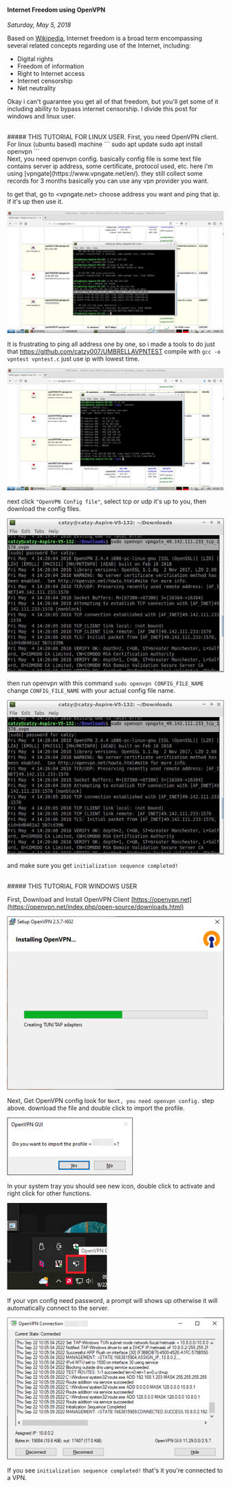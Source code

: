 #### Internet Freedom using OpenVPN
_Saturday, May 5, 2018_

Based on [Wikipedia](https://en.wikipedia.org/wiki/Internet_freedom), Internet freedom 
is a broad term encompassing several related concepts regarding use of the Internet, 
including:
* Digital rights
* Freedom of information
* Right to Internet access
* Internet censorship
* Net neutrality

Okay i can't guarantee you get all of that freedom, but you'll get some of it including 
ability to bypass internet censorship. I divide this post for windows and linux user.

<br>
##### THIS TUTORIAL FOR LINUX USER.
First, you need OpenVPN client. For linux (ubuntu based) machine 
```
sudo apt update
sudo apt install openvpn
```

<br>
Next, you need openvpn config. basically config file is some text file 
contains server ip address, some certificate, protocol used, etc. here i'm 
using [vpngate](https://www.vpngate.net/en/). they still collect some 
records for 3 months <http://www.vpngate.net/en/about_abuse.aspx> basically 
you can use any vpn provider you want. 

to get that, go to <vpngate.net> choose address you want and ping that ip. if it's 
up then use it. 
<div class="row">
    <div class="col-sm-2"></div>
    <div class="col-sm-8">
        <div class="img-thumbnail">
            <img class="img-fluid" src="./posts/2018-05-05-internet-freedom-using-openvpn/1.jpg" alt="img">
        </div>
    </div>
    <div class="col-sm-2"></div>
</div>

It is frustrating to ping all address one by one, so i made a tools to do 
just that <https://github.com/catzy007/UMBRELLAVPNTEST> compile with 
`gcc -o vpntest vpntest.c` just use ip with lowest time.
<div class="row">
    <div class="col-sm-2"></div>
    <div class="col-sm-8">
        <div class="img-thumbnail">
            <img class="img-fluid" src="./posts/2018-05-05-internet-freedom-using-openvpn/2.jpg" alt="img">
        </div>
    </div>
    <div class="col-sm-2"></div>
</div>

next click `"OpenVPN Config file"`, select tcp or udp it's up to you, 
then download the config files.
<div class="row">
    <div class="col-sm-3"></div>
    <div class="col-sm-6">
        <div class="img-thumbnail">
            <img class="img-fluid" src="./posts/2018-05-05-internet-freedom-using-openvpn/4.jpg" alt="img">
        </div>
    </div>
    <div class="col-sm-3"></div>
</div>

then run openvpn with this command `sudo openvpn CONFIG_FILE_NAME` change 
`CONFIG_FILE_NAME` with your actual config file name.
<div class="row">
    <div class="col-sm-3"></div>
    <div class="col-sm-6">
        <div class="img-thumbnail">
            <img class="img-fluid" src="./posts/2018-05-05-internet-freedom-using-openvpn/4.jpg" alt="img">
        </div>
    </div>
    <div class="col-sm-3"></div>
</div>

and make sure you get `initialization sequence completed!`

<br>
##### THIS TUTORIAL FOR WINDOWS USER

First, Download and Install OpenVPN Client
[https://openvpn.net](https://openvpn.net/index.php/open-source/downloads.html)
<div class="row">
    <div class="col-sm-3"></div>
    <div class="col-sm-6">
        <div class="img-thumbnail">
            <img class="img-fluid" src="./posts/2018-05-05-internet-freedom-using-openvpn/5.png" alt="img">
        </div>
    </div>
    <div class="col-sm-3"></div>
</div>

Next, Get OpenVPN config look for `Next, you need openvpn config.` step above. 
download the file and double click to import the profile.
<div class="row">
    <div class="col-sm-3"></div>
    <div class="col-sm-6">
        <div class="img-thumbnail">
            <img class="img-fluid" src="./posts/2018-05-05-internet-freedom-using-openvpn/7.png" alt="img">
        </div>
    </div>
    <div class="col-sm-3"></div>
</div>

In your system tray you should see new icon, double click to activate and 
right click for other functions.
<div class="row">
    <div class="col-sm-4"></div>
    <div class="col-sm-4">
        <div class="img-thumbnail">
            <img class="img-fluid" src="./posts/2018-05-05-internet-freedom-using-openvpn/6.png" alt="img">
        </div>
    </div>
    <div class="col-sm-4"></div>
</div>

If your vpn config need password, a prompt will shows up otherwise it will 
automatically connect to the server.
<div class="row">
    <div class="col-sm-2"></div>
    <div class="col-sm-8">
        <div class="img-thumbnail">
            <img class="img-fluid" src="./posts/2018-05-05-internet-freedom-using-openvpn/8.png" alt="img">
        </div>
    </div>
    <div class="col-sm-2"></div>
</div>

If you see `initialization sequence completed!` that's it you're connected 
to a VPN.